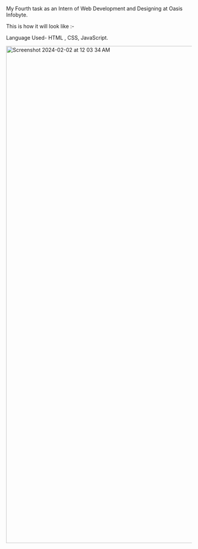 My Fourth task as an Intern of Web Development and Designing at Oasis Infobyte.

This is how it will look like :-

Language Used- HTML , CSS, JavaScript.


<img width="1346" alt="Screenshot 2024-02-02 at 12 03 34 AM" src="https://github.com/Debonairayush/OIBSIP_Task-4-login-Authentication/assets/99905065/566acf7a-9594-45ed-955e-cb86fe4b463c">

